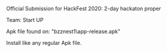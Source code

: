 Official Submission for HackFest 2020: 2-day hackaton proper

Team: Start UP

Apk file found on: "bzznest1\app-release.apk"

Install like any regular Apk file.
